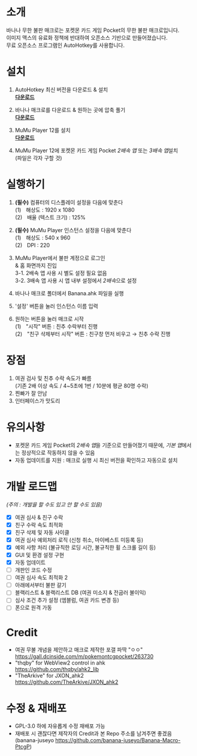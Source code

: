 # 소개
바나나 무한 불판 매크로는 포켓몬 카드 게임 Pocket의 무한 불판 매크로입니다.  
이미지 맥스의 유료화 정책에 반대하여 오픈소스 기반으로 만들어졌습니다.  
무료 오픈소스 프로그램인 AutoHotkey를 사용합니다.  


# 설치
1. AutoHotkey 최신 버전을 다운로드 & 설치  
[**다운로드**](https://www.autohotkey.com/download/ahk-v2.exe)  
  
2. 바나나 매크로를 다운로드 & 원하는 곳에 압축 풀기  
[**다운로드**](https://github.com/banana-juseyo/Banana-Macro-PtcgP/archive/refs/heads/main.zip)  
  
3. MuMu Player 12를 설치  
[**다운로드**](https://adl.easebar.com/d/g/mumu/c/mumuglobal?type=pc&direct=1)  
  
4.  MuMu Player 12에 포켓몬 카드 게임 Pocket *2배속 앱* 또는 *3배속 앱*설치  
(파일은 각자 구할 것)  


# 실행하기
1. **(필수)** 컴퓨터의 디스플레이 설정을 다음에 맞춘다  
     (1)ㅤ해상도 : 1920 x 1080  
     (2)ㅤ배율 (텍스트 크기) : 125%  

2. **(필수)** MuMu Player 인스턴스 설정을 다음에 맞춘다  
     (1)ㅤ해상도 : 540 x 960  
     (2)ㅤDPI : 220  
  
3. MuMu Player에서 불판 계정으로 로그인  
& 홈 화면까지 진입  
     3-1. 2배속 앱 사용 시 별도 설정 필요 없음  
     3-2. 3배속 앱 사용 시 앱 내부 설정에서 *2배속*으로 설정  
  
5. 바나나 매크로 폴더에서 Banana.ahk 파일을 실행  
  
6. '설정' 버튼을 눌러 인스턴스 이름 입력  
  
7. 원하는 버튼을 눌러 매크로 시작  
     (1)ㅤ"시작" 버튼 : 친추 수락부터 진행  
     (2)ㅤ"친구 삭제부터 시작" 버튼 : 친구창 먼저 비우고 → 친추 수락 진행  
  
# 장점
1. 여권 검사 및 친추 수락 속도가 빠름  
(기존 2배 이상 속도 / 4~5초에 1번 / 10분에 평균 80명 수락)  
2. 찐빠가 잘 안남  
3. 인터페이스가 맛도리  
  
# 유의사항
- 포켓몬 카드 게임 Pocket의 *2배속 앱*을 기준으로 만들어졌기 때문에, *기본 앱*에서는 정상적으로 작동하지 않을 수 있음  
- 자동 업데이트를 지원 : 매크로 실행 시 최신 버전을 확인하고 자동으로 설치  
  
# 개발 로드맵
*(주의 : 개발을 할 수도 있고 안 할 수도 있음)*
 - [x] 여권 심사 & 친구 수락
 - [x] 친구 수락 속도 최적화
 - [x] 친구 삭제 및 자동 사이클
 - [x] 여권 심사 예외처리 로직
 (신청 취소, 마이베스트 미등록 등)
 - [x] 예외 사항 처리
 (불규칙한 로딩 시간, 불규칙한 휠 스크롤 길이 등)
 - [x] GUI 및 환경 설정 구현
 - [x] 자동 업데이트
 - [ ] 개판인 코드 수정
 - [ ] 여권 심사 속도 최적화 2
 - [ ] 아래에서부터 불판 갈기
 - [ ] 블랙리스트 & 블랙리스트 DB
(여권 미소지 & 전굽러 불이익)
 - [ ] 심사 조건 추가 설정
(엠블럼, 여권 카드 변경 등)
 - [ ] 폰으로 원격 가동
  
# Credit
- 여권 무불 개념을 제안하고 매크로 제작한 포갤 파딱 "ㅇㅇ"  
https://gall.dcinside.com/m/pokemontcgpocket/263730  
- "thqby" for WebView2 control in ahk  
https://github.com/thqby/ahk2_lib  
- "TheArkive" for JXON_ahk2  
https://github.com/TheArkive/JXON_ahk2  
  
# 수정 & 재배포
- GPL-3.0 하에 자유롭게 수정 재배포 가능
- 재배포 시 괜찮다면 제작자의 Credit과 본 Repo 주소를 남겨주면 좋겠음  
(banana-juseyo https://github.com/banana-juseyo/Banana-Macro-PtcgP)  
